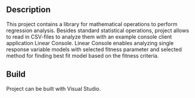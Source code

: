 Description
----------------

This project contains a library for mathematical operations to perform regression analysis.
Besides standard statistical operations, project allows to read in CSV-files to analyze them 
with an example console client application Linear Console. Linear Console enables analyzing single 
response variable models with selected fitness parameter and selected method for finding
best fit model based on the fitness criteria. 

Build
------------
Project can be built with Visual Studio.
